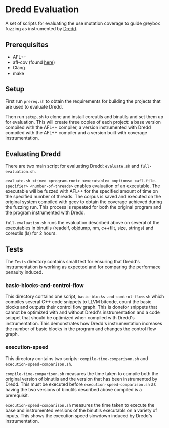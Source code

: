 # Dredd Evaluation

A set of scripts for evaluating the use mutation coverage to guide greybox fuzzing as instrumented by [Dredd](https://github.com/mc-imperial/dredd).

## Prerequisites

- AFL++
- afl-cov (found [here](https://github.com/vanhauser-thc/afl-cov))
- Clang
- make

##  Setup

First run `prereq.sh` to obtain the requirements for building the projects that are used to evaluate Dredd.

Then run `setup.sh` to clone and install coreutils and binutils and set them up for evaluation. This will create three copies of each project: a base version compiled with the AFL++ compiler, a version instrumented with Dredd compiled with the AFL++ compiler and a version built with coverage instrumentation.

## Evaluating Dredd

There are two main script for evaluating Dredd: `evaluate.sh` and `full-evaluation.sh`. 

`evaluate.sh <time> <program-root> <executable> <options> <afl-file-specifier> <number-of-threads>` enables evaluation of an executable. The executable will be fuzzed with AFL++ for the specified amount of time on the specified number of threads. The corpus is saved and executed on the original system compiled with gcov to obtain the coverage achieved during the fuzzing run. This process is repeated for both the original program and the program instrumented with Dredd.

`full-evaluation.sh` runs the evaluation described above on several of the executables in binutils (readelf, objdump, nm, c++filt, size, strings) and coreutils (ls) for 2 hours.

## Tests

The `Tests` directory contains small test for ensuring that Dredd's instrumentation is working as expected and for comparing the performace penaulty induced.

### basic-blocks-and-control-flow

This directory contains one script, `basic-blocks-and-control-flow.sh` which compiles several C++ code snippets to LLVM bitcode, count the basic blocks and outputs their control flow graph. This is donefor snippets that cannot be optimized with and without Dredd's instrumentation and a code snippet that should be optimized when compiled with Dredd's instrumentation. This demonstrates how Dredd's instrumentation increases the number of basic blocks in the program and changes the control flow graph.


### execution-speed

This directory contains two scripts: `compile-time-comparison.sh` and `execution-speed-comparison.sh`. 

`compile-time-comparison.sh` measures the time taken to compile both the original version of binutils and the version that has been instrumented by Dredd. This must be executed before `execution-speed-comparison.sh` as having the two versions of binutils described above compiled is a prerequisit.

`execution-speed-comparison.sh` measures the time taken to execute the base and instrumented versions of the binutils executabls on a variety of inputs. This shows the execution speed slowdown induced by Dredd's instrumentation.

